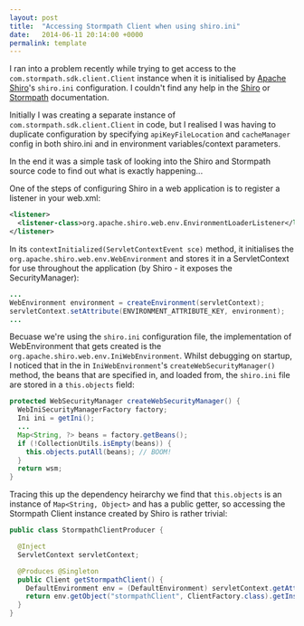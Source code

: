 ```yaml
---
layout: post
title:  "Accessing Stormpath Client when using shiro.ini"
date:   2014-06-11 20:14:00 +0000
permalink: template
---
```


I ran into a problem recently while trying to get access to the `com.stormpath.sdk.client.Client` instance when it is initialised by [Apache Shiro](http://shiro.apache.org/documentation.html)'s `shiro.ini` configuration. I couldn't find any help in the [Shiro](http://shiro.apache.org/webapp-tutorial.html) or [Stormpath](https://github.com/stormpath/stormpath-shiro/wiki) documentation.

Initially I was creating a separate instance of `com.stormpath.sdk.client.Client` in code, but I realised I was having to duplicate configuration by specifying `apiKeyFileLocation` and `cacheManager` config in both shiro.ini and in environment variables/context parameters.

In the end it was a simple task of looking into the Shiro and Stormpath source code to find out what is exactly happening...

One of the steps of configuring Shiro in a web application is to register a listener in your web.xml:

```xml
<listener>
  <listener-class>org.apache.shiro.web.env.EnvironmentLoaderListener</listener-class>
</listener>
```

In its `contextInitialized(ServletContextEvent sce)` method, it initialises the `org.apache.shiro.web.env.WebEnvironment` and stores it in a ServletContext for use throughout the application (by Shiro - it exposes the SecurityManager):

```java
...
WebEnvironment environment = createEnvironment(servletContext);
servletContext.setAttribute(ENVIRONMENT_ATTRIBUTE_KEY, environment);
...
```

Becuase we're using the `shiro.ini` configuration file, the implementation of WebEnvironment that gets created is the `org.apache.shiro.web.env.IniWebEnvironment`. Whilst debugging on startup, I noticed that in the in `IniWebEnvironment`'s `createWebSecurityManager()` method, the beans that are specified in, and loaded from, the `shiro.ini` file are stored in a `this.objects` field:

```java
protected WebSecurityManager createWebSecurityManager() {
  WebIniSecurityManagerFactory factory;
  Ini ini = getIni();
  ...
  Map<String, ?> beans = factory.getBeans();
  if (!CollectionUtils.isEmpty(beans)) {
    this.objects.putAll(beans); // BOOM!
  }
  return wsm;
}
```

Tracing this up the dependency heirarchy we find that `this.objects` is an instance of `Map<String, Object>` and has a public getter, so accessing the Stormpath Client instance created by Shiro is rather trivial:

```java
public class StormpathClientProducer {

  @Inject
  ServletContext servletContext;

  @Produces @Singleton
  public Client getStormpathClient() {
    DefaultEnvironment env = (DefaultEnvironment) servletContext.getAttribute(ENVIRONMENT_ATTRIBUTE_KEY);
    return env.getObject("stormpathClient", ClientFactory.class).getInstance();
  }
}
```
